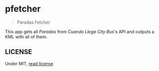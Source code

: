 # pfetcher
> Paradas Fetcher

This app gets all *Paradas* from *Cuando Llega City Bus*'s API and outputs a KML with all of them.

## LICENSE

Under MIT, [read license](./LICENSE)
